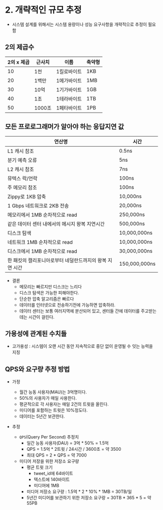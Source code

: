 # 2. 개략적인 규모 추정

- 시스템 설계를 위해서는 시스템 용량이나 성능 요구사항을 개략적으로 추정이 필요함

## 2의 제곱수

| 2의 x 제곱 | 근사치   | 이름     | 축약형 |
|---------|-------|--------|-----|
| 10      | 1천    | 1킬로바이트 | 1KB |
| 20      | 1백만   | 1메가바이트 | 1MB |
| 30      | 10억   | 1기가바이트 | 1GB |
| 40      | 1조    | 1테라바이트 | 1TB |
| 50      | 1000조 | 1페타바이트 | 1PB |

## 모든 프로로그래머가 알아야 하는 응답지연 값

| 연산명                             | 시간            |
|---------------------------------|---------------|
| L1 캐시 참조                        | 0.5ns         |
| 분기 예측 오류                        | 5ns           |
| L2 캐시 참조                        | 7ns           |
| 뮤텍스 락/언락                        | 100ns         |
| 주 메모리 참조                        | 100ns         |
| Zippy로 1KB 압축                   | 10,000ns      |
| 1 Gbps 네트워크로 2KB 전송             | 20,000ns      |
| 메모리에서 1MB 순차적으로 read            | 250,000ns     |
| 같은 데이터 센터 내에서의 메시지 왕복 지연시간      | 500,000ns     |
| 디스크 탐색                          | 10,000,000ns  |
| 네트워크 1MB 순차적으로 read             | 10,000,000ns  |
| 디스크에서 1MB 순차적으로 read            | 30,000,000ns  |
| 한 패킷의 캘리포니아로부터 네덜란드까지의 왕복 지연 시간 | 150,000,000ns |

- 결론
  - 메모리는 빠르지만 디스크는 느리다
  - 디스크 탐색은 가능한 피해야한다.
  - 단순한 압축 알고리즘은 빠르다
  - 데이터를 인터넷으로 전송하기전에 가능하면 압축하라.
  - 데이터 센터는 보통 여러지역에 분산되어 있고, 센터들 간에 데이터를 주고받는 데는 시간이 걸린다.

## 가용성에 관계된 수치들
- 고가용성 : 시스템이 오랜 시간 동안 지속적으로 중단 없이 운영될 수 잇는 능력을 지칭

## QPS와 요구량 추정 방법
- 가정
  - 월간 능동 사용자(MAU)는 3억명이다.
  - 50%의 사용자가 매일 사용한다.
  - 평균적으로 각 사용자는 매일 2건의 트윗을 올린다.
  - 미디어를 포함하는 트윗은 10%정도다.
  - 데이터는 5년간 보관한다.

- 추정
  - `QPS`(Query Per Second) 추정치
    - 일간 능동 사용자(DAU) = 3억 * 50% = 1.5억
    - QPS = 1.5억 * 2트윗 / 24시간 / 3600초 = 약 3500
    - 최대 QPS = 2 * QPS = 약 7000
  - 미디어 저장을 위한 저장소 요구량
    - 평균 트윗 크기
      - tweet_id에 64바이트
      - 텍스트에 140바이트
      - 미디어에 1MB
    - 미디어 저장소 요구량 : 1.5억 * 2 * 10% * 1MB = 30TB/일
    - 5년간 미디어를 보관하기 위한 저장소 요구랑 = 30TB * 365 * 5 = 약 55PB
